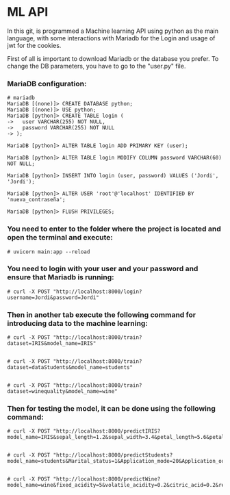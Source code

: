 # ML API

In this git, is programmed a Machine learning API using python as the main language, with some interactions with Mariadb for the Login and usage of jwt for the cookies.

First of all is important to download Mariadb or the database you prefer. To change the DB parameters, you have to go to the "user.py" file.

### MariaDB configuration:

    # mariadb
    MariaDB [(none)]> CREATE DATABASE python;
    MariaDB [(none)]> USE python;
    MariaDB [python]> CREATE TABLE login (
    ->   user VARCHAR(255) NOT NULL,
    ->   password VARCHAR(255) NOT NULL
    -> );

    MariaDB [python]> ALTER TABLE login ADD PRIMARY KEY (user);

    MariaDB [python]> ALTER TABLE login MODIFY COLUMN password VARCHAR(60) NOT NULL;

    MariaDB [python]> INSERT INTO login (user, password) VALUES ('Jordi', 'Jordi');

    MariaDB [python]> ALTER USER 'root'@'localhost' IDENTIFIED BY 'nueva_contraseña';

    MariaDB [python]> FLUSH PRIVILEGES;

### You need to enter to the folder where the project is located and open the terminal and execute:


    # uvicorn main:app --reload

    
### You need to login with your user and your password and ensure that Mariadb is running:


    # curl -X POST "http://localhost:8000/login?username=Jordi&password=Jordi" 


### Then in another tab execute the following command for introducing data to the machine learning:


    # curl -X POST "http://localhost:8000/train?dataset=IRIS&model_name=IRIS"


    # curl -X POST "http://localhost:8000/train?dataset=dataStudents&model_name=students"


    # curl -X POST "http://localhost:8000/train?dataset=winequality&model_name=wine"


### Then for testing the model, it can be done using the following command:


    # curl -X POST "http://localhost:8000/predictIRIS?model_name=IRIS&sepal_length=1.2&sepal_width=3.4&petal_length=5.6&petal_width=7.8"


    # curl -X POST "http://localhost:8000/predictStudents?model_name=students&Marital_status=1&Application_mode=20&Application_order=1&Course=9500&Attendance=1&Previous_qualification=1&Previous_qualification_grade=160.0&Nacionality=1&Mother_qualification=37&Father_qualification=37&Mother_occupation=9&Father_occupation=5&Admission_grade=125.5&Displaced=0&Educational_special_needs=0&Debtor=0&Tuition_fees_up_to_date=0&Gender=0&Scholarship_holder=0&Age_at_enrollment=20&International=0&Curricular_units_1st_sem_credited=0&Curricular_units_1st_sem_enrolled=6&Curricular_units_1st_sem_evaluations=6&Curricular_units_1st_sem_approved=5&Curricular_units_1st_sem_grade=12.33&Curricular_units_1st_sem_without_evaluations=0&Curricular_units_2nd_sem_credited=0&Curricular_units_2nd_sem_enrolled=6&Curricular_units_2nd_sem_evaluations=16&Curricular_units_2nd_sem_approved=6&Curricular_units_2nd_sem_grade=12.4&Curricular_units_2nd_sem_without_evaluations=0&Unemployment_rate=2.7&Inflation_rate=5.4&GDP=0.7"


    # curl -X POST "http://localhost:8000/predictWine?model_name=wine&fixed_acidity=5&volatile_acidity=0.2&citric_acid=0.2&residual_sugar=1&chlorides=40&free_sulfur_dioxide=40&total_sulfur_dioxide=40&density=1&pH=3&sulphates=0.4&alcohol=8&quality=6"
